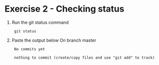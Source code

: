 # Exercise 2 - Checking status

1. Run the git status command

        git status

2. Paste the output below
        On branch master

        No commits yet

        nothing to commit (create/copy files and use "git add" to track)


